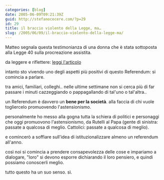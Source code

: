 ```yaml
---
categories: [blog]
date: 2005-06-09T09:21:39Z
guid: http://stefanocecere.com/?p=29
id: 29
title: il braccio violento della Legge, ma…
slug: /2005/06/09/il-braccio-violento-della-legge-ma/
---
```


Matteo segnala questa testimonianza di una donna che è stata sottoposta alla Legge 40 sulla procreazione assistita.
  
da leggere e riflettere: [leggi l'articolo](http://www.repubblica.it/supplementi/salute/2005/06/09/primopiano/006let4526.html)

intanto sto vivendo uno degli aspetti pi&#xf9; positivi di questo Referendum: si comincia a parlare.
  
tra amici, familiari, colleghi.. nelle ultime settimane non si cerca pi&#xf9; di far passare i minuti cazzeggiando o pappagallando di tal'uno o tal'altra..

un Referendum è davvero un <span style="font-weight: bold">bene per la società</span>. alla faccia di chi vuole togliercelo promuovendo l'astensionismo.
  
personalmente ho messo alla gogna tutta la schiera di politici e personaggi che oggi promuovono l'astensionismo, da Rutelli al Papa (gente di sinistra: passate a qualcosa di meglio. Cattolici: passate a qualcosa di meglio).
  
e comincerò a soffiare sull'idea di istituzionalizzare almeno un referendum all'anno.

cos&#xec; noi si comincia a prendere consapevolezza delle cose e impariamo a dialogare, "loro" si devono esporre dichiarando il loro pensiero, e quindi possiamo conoscerli meglio.

tutto questo ha un suo senso. s&#xec;.